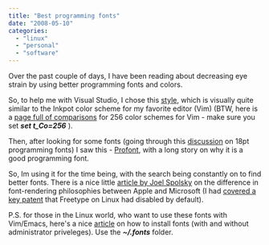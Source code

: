 ```yaml
---
title: "Best programming fonts"
date: "2008-05-10"
categories: 
  - "linux"
  - "personal"
  - "software"
---
```


Over the past couple of days, I have been reading about decreasing eye strain by using better programming fonts and colors.

So, to help me with Visual Studio, I chose this [style](http://www.iunknown.com/2007/06/vibrant_ink_vis.html), which is visually quite similar to the Inkpot color scheme for my favorite editor (Vim) (BTW, here is a [page full of comparisons](http://www.cs.cmu.edu/~maverick/VimColorSchemeTest/) for 256 color schemes for Vim - make sure you set **_set t\_Co=256_** ).

Then, after looking for some fonts (going through this [discussion](http://www.donationcoder.com/Forums/bb/index.php?PHPSESSID=cs7qd5937mmtsqn6nmdsr6oci5&topic=2499.25) on 18pt programming fonts) I saw this - [Profont](http://www.tobias-jung.de/seekingprofont/), with a long story on why it is a good programming font.

So, Im using it for the time being, with the search being constantly on to find better fonts. There is a nice little [article by Joel Spolsky](http://www.joelonsoftware.com/items/2007/06/12.html?hi=joel) on the difference in font-rendering philosophies between Apple and Microsoft (I had [covered a key patent](http://sandeep.wordpress.com/2008/01/03/a-tale-of-freetype-and-apple/) that Freetype on Linux had disabled by default).

P.S. for those in the Linux world, who want to use these fonts with Vim/Emacs, here's a nice [article](http://www.linuxjournal.com/content/installing-fonts-linux) on how to install fonts (with and without administrator priveleges). Use the **_~/.fonts_** folder.
